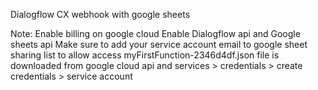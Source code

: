 Dialogflow CX webhook with google sheets

Note:
Enable billing on google cloud
Enable Dialogflow api and Google sheets api
Make sure to add your service account email to google sheet sharing list to allow access
myFirstFunction-2346d4df.json file is downloaded from google cloud api and services > credentials > create credentials > service account  